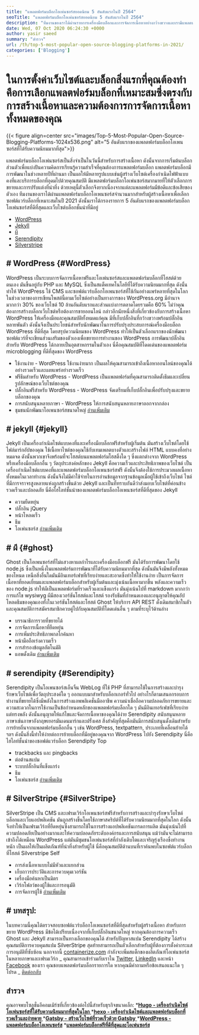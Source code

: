```yaml
---
title: "แพลตฟอร์มบล็อกโอเพ่นซอร์สยอดนิยม 5 อันดับแรกในปี 2564" 
seoTitle: "แพลตฟอร์มบล็อกโอเพ่นซอร์สยอดนิยม 5 อันดับแรกในปี 2564" 
description: "ทีมงานของเราได้ผ่านรายการเครื่องมือบล็อกและการจัดการเนื้อหาอย่างกว้างขวางและเรามีแพลตฟอร์มบล็อกโอเพนซอร์ส 5 อันดับแรก" 
date: Wed, 07 Oct 2020 06:24:30 +0000
author: yasir saeed
summary: "สำรวจ" 
url: /th/top-5-most-popular-open-source-blogging-platforms-in-2021/
categories: ['Blogging']
---
```


# ในการตั้งค่าเว็บไซต์และบล็อกสิ่งแรกที่คุณต้องทำคือการเลือกแพลตฟอร์มบล็อกที่เหมาะสมซึ่งตรงกับการสร้างเนื้อหาและความต้องการการจัดการเนื้อหาทั้งหมดของคุณ

{{< figure align=center src="images/Top-5-Most-Popular-Open-Source-Blogging-Platforms-1024x536.png" alt="5 อันดับแรกของแพลตฟอร์มบล็อกโอเพนซอร์สที่ได้รับความนิยมมากที่สุด">}}

แพลตฟอร์มบล็อกโอเพ่นซอร์สเป็นสิ่งจำเป็นในวันนี้สำหรับการสร้างเนื้อหา ดังนั้นจากการเริ่มต้นบล็อกส่วนตัวเพื่อแบ่งปันความคิดการเรียนรู้ความสำเร็จที่คุณต้องการแพลตฟอร์มบล็อก แพลตฟอร์มบล็อกมีการพัฒนาในช่วงหลายปีที่ผ่านมา เป็นผลให้มีหลายรูปแบบเช่นผู้สร้างเว็บไซต์เครื่องกำเนิดไฟฟ้าแบบคงที่และบริการบล็อกที่อุดมไปด้วยคุณสมบัติ
มีแพลตฟอร์มบล็อกโอเพ่นซอร์สมากมายที่ให้ตัวเลือกการขยายและการปรับแต่งที่น่าทึ่ง ด้วยเหตุนี้ตัวเลือกจึงยากเนื่องจากแต่ละแพลตฟอร์มมีข้อดีและข้อเสียของตัวเอง ทีมงานของเราได้ผ่านแพลตฟอร์มบล็อกโอเพนซอร์สจำนวนมากสำหรับผู้สร้างเนื้อหาเพื่อเลือกซอฟต์แวร์บล็อกที่เหมาะสมในปี 2021 ดังนั้นเราได้กรองรายการ 5 อันดับแรกของแพลตฟอร์มบล็อกโอเพ่นซอร์สที่ดีที่สุดและเว็บไซต์บล็อกชั้นนำที่มีอยู่
  * [WordPress][1]
  * [Jekyll][2]
  * [ผี][3]
  * [Serendipity][4]
  * [Silverstripe][5]

## # **WordPress**    {#WordPress}
WordPress เป็นระบบการจัดการเนื้อหาฟรีและโอเพ่นซอร์สและแพลตฟอร์มบล็อกที่โฮสต์ด้วยตนเอง มันขึ้นอยู่กับ PHP และ MySQL ซึ่งเป็นสแต็คเทคโนโลยีที่ได้รับความนิยมมากที่สุด ดังนั้นทำให้ WordPress ใช้ CMS และซอฟต์แวร์บล็อกโอเพนซอร์สที่ใช้กันอย่างแพร่หลายที่สุดในโลก ในช่วงเวลาของการเขียนโพสต์นี้ตามเว็บไซต์อย่างเป็นทางการของ WordPress.org มีอำนาจมากกว่า 30% ของเว็บไซต์ 10 ล้านอันดับแรกและส่วนแบ่งการตลาดโดยรวมคือ 60%
ไม่ว่าคุณต้องการสร้างบล็อกเว็บไซต์หรือต้องการขายออนไลน์ กล่าวอีกนัยหนึ่งสิ่งที่เกี่ยวข้องกับการสร้างเนื้อหา WordPress ให้เครื่องมือและคุณสมบัติทั้งหมดแก่คุณ มีที่เก็บปลั๊กอินที่กว้างขวางพร้อมปลั๊กอินหลายพันตัว ดังนั้นจึงเป็นประโยชน์สำหรับนักพัฒนาในการปรับปรุงประสบการณ์เครื่องมือบล็อก WordPress ที่ดีที่สุด
โดยสรุปความนิยมของ WordPress ทำให้เป็นตัวเลือกแรกของนักพัฒนาซอฟต์แวร์ที่จะเขียนส่วนเสริมของตัวเองเพื่อขยายการทำงานของ WordPress การพัฒนาปลั๊กอินสำหรับ WordPress ได้กลายเป็นอุตสาหกรรมในตัวเอง
นี่คือคุณสมบัติที่โดดเด่นของแพลตฟอร์ม microblogging ที่ดีที่สุดของ WordPress
  * ใช้งานง่าย - WordPress ใช้งานง่ายมาก เป็นผลให้คุณสามารถเข้าถึงเนื้อหาออนไลน์ของคุณได้อย่างรวดเร็วและเผยแพร่อย่างรวดเร็ว
  * ฟรีธีมสำหรับ WordPress - WordPress เป็นแพลตฟอร์มที่คุณสามารถติดตั้งธีมและเปลี่ยนรูปลักษณ์ของเว็บไซต์ของคุณ
  * ปลั๊กอินฟรีสำหรับ WordPress - WordPress จัดเตรียมที่เก็บปลั๊กอินเพื่อปรับปรุงและขยายบล็อกของคุณ
  * การสนับสนุนหลายภาษา - WordPress ให้การสนับสนุนหลายภาษาออกจากกล่อง
  * ชุมชนนักพัฒนาโอเพนซอร์สขนาดใหญ่
    [อ่านเพิ่มเติม][6]

## # **jekyll**    {#jekyll}
Jekyll เป็นเครื่องกำเนิดไซต์แบบคงที่และเครื่องมือบล็อกฟรีสำหรับผู้เริ่มต้น มันสร้างเว็บไซต์โดยใช้ไฟล์มาร์กอัปของคุณ ใช้เนื้อหาไซต์ของคุณใช้กับเทมเพลตบางตัวและสร้างไฟล์ HTML แบบคงที่อย่างหมดจด ดังนั้นพวกเขาจึงพร้อมที่จะโฮสต์บนแพลตฟอร์มโฮสติ้งใด ๆ
ซึ่งแตกต่างจาก WordPress หรือเครื่องมือบล็อกอื่น ๆ วัตถุประสงค์หลักของ Jekyll คือความเร็วและประสิทธิภาพของเว็บไซต์ เป็นเครื่องกำเนิดไซต์แบบคงที่และแพลตฟอร์มบล็อกโอเพนซอร์สฟรี ดังนั้นจึงต้องใช้การประมวลผลเนื้อหาทั้งหมดในเวลาทำงาน ดังนั้นจึงไม่มีค่าใช้จ่ายในการอ่านข้อมูลจากฐานข้อมูลเมื่อผู้ใช้เข้าถึงเว็บไซต์ ไซต์ที่มีการจราจรสูงหลายแห่งถูกสร้างขึ้นด้วย Jekyll และเป็นที่ทราบกันดีว่าส่งมอบเว็บไซต์ที่ค่อนข้างรวดเร็วและปลอดภัย
นี่คือไฮไลท์ชั้นนำของแพลตฟอร์มบล็อกโอเพนซอร์สที่ดีที่สุดของ Jekyll
  * ความยืดหยุ่น
  * ปลั๊กอิน jQuery
  * หน้าโหลดเร็ว
  * ธีม
  * โอเพ่นซอร์ส
    [อ่านเพิ่มเติม][7]

## # **ผี**    {#ghost}
Ghost เป็นโอเพนซอร์สที่ไม่แสวงหาผลกำไรและเครื่องมือบล็อกฟรี มันได้รับการพัฒนาโดยใช้ node.js ซึ่งเป็นหนึ่งในแพลตฟอร์มการพัฒนาที่ได้รับความนิยมมากที่สุด ดังนั้นมันจึงมีพลังทั้งหมดของโหนด เหนือสิ่งอื่นใดมันมีอินเทอร์เฟซที่เรียบง่ายและสะอาดซึ่งทำให้ใช้งานง่าย เป็นการจัดการเนื้อหาที่ยอดเยี่ยมและแพลตฟอร์มบล็อกสำหรับผู้เริ่มต้นและมุ่งเน้นเนื้อหามากขึ้น
พลังและความเร็วของ node.js ทำให้ผีเป็นแพลตฟอร์มที่รวดเร็วและแข็งแกร่ง มันมุ่งเน้นไปที่ markdown มากกว่าการแก้ไข wysiwyg ผีมีสองเวอร์ชันโฮสต์และโฮสต์ รองรับธีมที่กำหนดเองและอนุญาตให้คุณอัปโหลดธีมของคุณเองทั้งในเวอร์ชันโฮสต์และโฮสต์
Ghost ให้บริการ API REST ดั้งเดิมสมาชิกในตัวและคุณสมบัติการสมัครสมาชิกควบคู่ไปกับคุณสมบัติที่โดดเด่นอื่น ๆ ตามที่ระบุไว้ด้านล่าง
  * บรรณาธิการรวยที่ขยายได้
  * การจัดการเนื้อหาที่ยืดหยุ่น
  * การเพิ่มประสิทธิภาพกลไกค้นหา
  * หน้ามือถือเร่งความเร็ว
  * การสำรองข้อมูลอัตโนมัติ
  * แอพดั้งเดิม
    [อ่านเพิ่มเติม][8]

## # **serendipity**    {#Serendipity}
Serendipity เป็นโอเพนซอร์สเอ็นจิ้น WebLog ที่ใช้ PHP ที่สามารถใช้ในการสร้างและบำรุงรักษาเว็บไซต์เพื่อวัตถุประสงค์ใด ๆ ออกแบบมาสำหรับบล็อกเกอร์ทั่วไป อย่างไรก็ตามเสนอกรอบการทำงานที่ขยายได้ซึ่งมีพลังในการสร้างแอพพลิเคชั่นมืออาชีพ
ความน่าเชื่อถือความปลอดภัยการขยายและความสะดวกในการใช้งานเป็นข้อกำหนดหลักของแพลตฟอร์มบล็อกใด ๆ มันมีอินเทอร์เฟซที่เรียบง่าย แต่ทรงพลัง ดังนั้นอนุญาตให้แก้ไขและจัดการเนื้อหาของคุณได้ง่าย
Serendipity สนับสนุนหลายภาษาเช่นภาษาอังกฤษเยอรมันเดนมาร์กและฝรั่งเศส สิ่งสำคัญที่สุดคือมันมีการสนับสนุนดั้งเดิมสำหรับการย้ายถิ่นจากแพลตฟอร์มบล็อกอื่น ๆ เช่น WordPress, textpattern, ประเภทที่เคลื่อนย้ายได้ ฯลฯ ดังนั้นสิ่งนี้ทำให้ง่ายต่อการย้ายบล็อกที่มีอยู่ของคุณจาก WordPress ไปยัง Serendipity
นี่คือไฮไลท์ชั้นนำของซอฟต์แวร์บล็อก Serendipity Top
  * trackbacks และ pingbacks
  * ต่อต้านสแปม
  * ระบบปลั๊กอินที่แข็งแกร่ง
  * ธีม
  * โอเพ่นซอร์ส
    [อ่านเพิ่มเติม][9]

## # **SilverStripe**    {#SilverStripe}
SilverStripe เป็น CMS และเฟรมเวิร์กโอเพนซอร์สฟรีสำหรับการสร้างและบำรุงรักษาเว็บไซต์บล็อกและเว็บแอปพลิเคชัน มันถูกสร้างขึ้นโดยใช้ภาษาสคริปต์ที่ได้รับความนิยมมากที่สุดในโลก ดังนั้นจึงทำให้เป็นเฟรมเวิร์กที่ยืดหยุ่นซึ่งสามารถใช้ในการสร้างแอปพลิเคชันเกรดการผลิต
มันมุ่งเน้นไปที่ความปลอดภัยเป็นอย่างมากและให้ความปลอดภัยระดับองค์กรและการสนับสนุน แม้ว่ามันจะไม่สามารถเข้าถึงได้เหมือน WordPress แต่มันมีชุมชนโอเพ่นซอร์สที่กำลังเติบโตและเจริญรุ่งเรืองซึ่งทำงานหนัก เป็นผลให้เป็นผลิตภัณฑ์ที่น่าทึ่งสำหรับผู้ใช้
นี่คือคุณสมบัติด้านบนที่เราค้นพบในซอฟต์แวร์บล็อกที่โฮสต์ Silverstripe Self
  * การส่งเนื้อหาแบบไม่มีหัวและแยกส่วน
  * เก็บถาวรประวัติและการควบคุมเวอร์ชัน
  * เครื่องมือค้นหาเป็นมิตร
  * เวิร์กโฟลว์ของผู้ใช้และการอนุมัติ
  * การจัดการผู้ใช้
    [อ่านเพิ่มเติม][10]

## # บทสรุป:
ในบทความนี้คุณได้ตรวจสอบซอฟต์แวร์บล็อกโอเพนซอร์สที่ดีที่สุดสำหรับผู้สร้างเนื้อหา สำหรับการขยาย WordPress มีข้อได้เปรียบเนื่องจากที่เก็บปลั๊กอินขนาดใหญ่ หากคุณต้องการความเร็ว Ghost และ Jekyll สามารถเป็นทางเลือกของคุณได้ สำหรับปัญหาสแปม Serendipity ได้สร้างคุณสมบัติการควบคุมสแปม SilverStripe สุดท้ายสามารถเป็นตัวเลือกสำหรับผู้ที่ต้องการตั้งค่ากระแสการอนุมัติที่ซับซ้อน
นอกจากนี้ [containerize.com][11] กำลังจะเพิ่มสแต็กของผลิตภัณฑ์โอเพ่นซอร์สในหลายภาษาและเฟรมเวิร์ก _ คุณสามารถเข้าร่วมกับเราใน [Twitter][12], [LinkedIn][13] และหน้า [Facebook][14] ของเรา คุณชอบแพลตฟอร์มบล็อกรายการใด หากคุณมีคำถามหรือข้อเสนอแนะใด ๆ โปรด _ [ติดต่อกลับ][15]

## สำรวจ
คุณอาจพบโซลูชั่นอีคอมเมิร์ซที่เกี่ยวข้องต่อไปนี้สำหรับธุรกิจขนาดเล็ก:
  *[**Hugo - เครื่องกำเนิดไซต์โอเพ่นซอร์สที่ได้รับความนิยมมากที่สุดในโลก** ][16]
  *[**hexo - เครื่องกำเนิดไซต์และแพลตฟอร์มบล็อกที่รวดเร็วและง่ายดาย** ][17]
  *[**Gatsby - สร้างเว็บไซต์ที่รวดเร็วด้วย Gatsby** ][18]
  ***[WordPress - แพลตฟอร์มบล็อกโอเพนซอร์ส][19]** 
  ***[แพลตฟอร์มบล็อกฟรีที่ดีที่สุดและโอเพ่นซอร์ส][20]** 

  
[1]: #wordpress
[2]: #jekyll
[3]: #ghost
[4]: #serendipity
[5]: #silverstripe
[6]: https://products.containerize.com/blogging/wordpress
[7]: https://products.containerize.com/blogging/jekyll
[8]: https://products.containerize.com/blogging/ghost
[9]: https://products.containerize.com/blogging/serendipity
[10]: https://products.containerize.com/blogging/silverstripe
[11]: https://www.containerize.com/
[12]: https://twitter.com/containerize_co
[13]: https://www.linkedin.com/company/containerize/
[14]: http://facebook.com/containerize
[15]: mailto:yasir.saeed@aspose.com
[16]: https://products.containerize.com/blogging/hugo/
[17]: https://products.containerize.com/blogging/hexo/
[18]: https://products.containerize.com/blogging/gatsby/
[19]: https://products.containerize.com/blogging/wordpress/
[20]: https://products.containerize.com/blogging/
